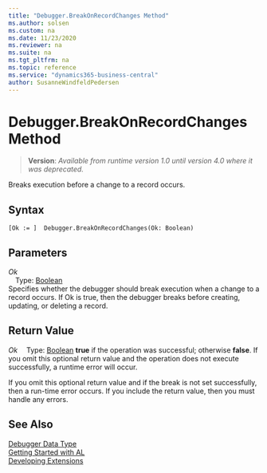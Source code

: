 ```yaml
---
title: "Debugger.BreakOnRecordChanges Method"
ms.author: solsen
ms.custom: na
ms.date: 11/23/2020
ms.reviewer: na
ms.suite: na
ms.tgt_pltfrm: na
ms.topic: reference
ms.service: "dynamics365-business-central"
author: SusanneWindfeldPedersen
---
```

[//]: # (START>DO_NOT_EDIT)
[//]: # (IMPORTANT:Do not edit any of the content between here and the END>DO_NOT_EDIT.)
[//]: # (Any modifications should be made in the .xml files in the ModernDev repo.)
# Debugger.BreakOnRecordChanges Method
> **Version**: _Available from runtime version 1.0 until version 4.0 where it was deprecated._

Breaks execution before a change to a record occurs.


## Syntax
```
[Ok := ]  Debugger.BreakOnRecordChanges(Ok: Boolean)
```
## Parameters
*Ok*  
&emsp;Type: [Boolean](../boolean/boolean-data-type.md)  
Specifies whether the debugger should break execution when a change to a record occurs. If Ok is true, then the debugger breaks before creating, updating, or deleting a record.
        


## Return Value
*Ok*
&emsp;Type: [Boolean](../boolean/boolean-data-type.md)
**true** if the operation was successful; otherwise **false**.   If you omit this optional return value and the operation does not execute successfully, a runtime error will occur.  


[//]: # (IMPORTANT: END>DO_NOT_EDIT)

If you omit this optional return value and if the break is not set successfully, then a run-time error occurs. If you include the return value, then you must handle any errors.

## See Also
[Debugger Data Type](debugger-data-type.md)  
[Getting Started with AL](../../devenv-get-started.md)  
[Developing Extensions](../../devenv-dev-overview.md)